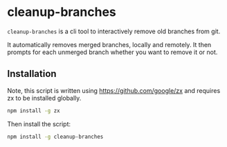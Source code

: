 # cleanup-branches
`cleanup-branches` is a cli tool to interactively remove old branches from git.

It automatically removes merged branches, locally and remotely. It then prompts for each unmerged branch whether you want to remove it or not.
## Installation

Note, this script is written using <https://github.com/google/zx> and requires zx to be installed globally.

```bash
npm install -g zx
```

Then install the script:

```bash
npm install -g cleanup-branches
```
